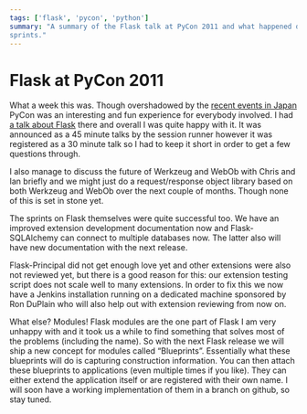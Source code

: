 ```yaml
---
tags: ['flask', 'pycon', 'python']
summary: "A summary of the Flask talk at PyCon 2011 and what happened during the
sprints."
---
```


# Flask at PyCon 2011

What a week this was.  Though overshadowed by the [recent events in Japan](http://en.wikipedia.org/wiki/2011_T%C5%8Dhoku_earthquake_and_tsunami)
PyCon was an interesting and fun experience for everybody involved.  I had
[a talk about Flask](/talks/) there and overall I was quite happy with
it.  It was announced as a 45 minute talks by the session runner however
it was registered as a 30 minute talk so I had to keep it short in order
to get a few questions through.

I also manage to discuss the future of Werkzeug and WebOb with Chris and
Ian briefly and we might just do a request/response object library based
on both Werkzeug and WebOb over the next couple of months.  Though none of
this is set in stone yet.

The sprints on Flask themselves were quite successful too.  We have an
improved extension development documentation now and Flask-SQLAlchemy can
connect to multiple databases now.  The latter also will have new
documentation with the next release.

Flask-Principal did not get enough love yet and other extensions were also
not reviewed yet, but there is a good reason for this: our extension
testing script does not scale well to many extensions.  In order to fix
this we now have a Jenkins installation running on a dedicated machine
sponsored by Ron DuPlain who will also help out with extension reviewing
from now on.

What else?  Modules!  Flask modules are the one part of Flask I am very
unhappy with and it took us a while to find something that solves most of
the problems (including the name).  So with the next Flask release we will
ship a new concept for modules called “Blueprints”.  Essentially what
these blueprints will do is capturing construction information.  You can
then attach these blueprints to applications (even multiple times if you
like).  They can either extend the application itself or are registered
with their own name.  I will soon have a working implementation of them in
a branch on github, so stay tuned.
